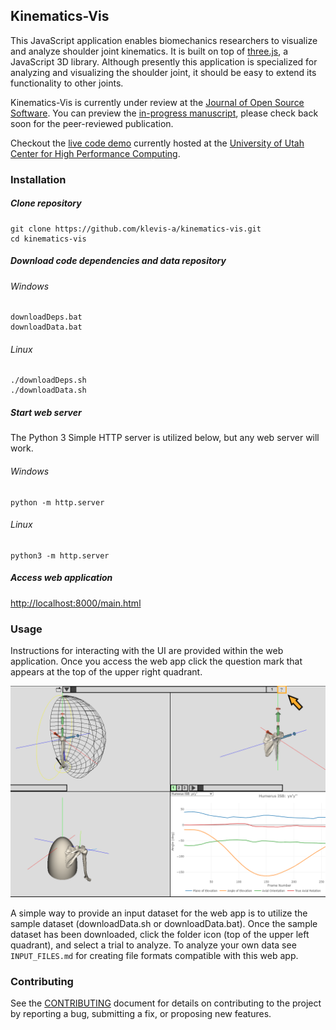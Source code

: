 ## Kinematics-Vis

This JavaScript application enables biomechanics researchers to visualize and analyze shoulder joint kinematics. It is built on top of [three.js](https://threejs.org/), a JavaScript 3D library. Although presently this application is specialized for analyzing and visualizing the shoulder joint, it should be easy to extend its functionality to other joints.

Kinematics-Vis is currently under review at the [Journal of Open Source Software](https://joss.theoj.org/). You can preview the [in-progress manuscript](https://github.com/klevis-a/kinematics-vis/blob/joos/joos/paper.md), please check back soon for the peer-reviewed publication.

Checkout the [live code demo](https://shouldervis.chpc.utah.edu/kinevis/main.html) currently hosted at the [University of Utah Center for High Performance Computing](https://www.chpc.utah.edu/).

### Installation

##### Clone repository
```
git clone https://github.com/klevis-a/kinematics-vis.git
cd kinematics-vis
```

##### Download code dependencies and data repository

###### Windows
```
downloadDeps.bat
downloadData.bat
```

###### Linux
```
./downloadDeps.sh
./downloadData.sh
```

##### Start web server

The Python 3 Simple HTTP server is utilized below, but any web server will work.

###### Windows
```
python -m http.server
```

###### Linux
```
python3 -m http.server
```

##### Access web application

[http://localhost:8000/main.html](http://localhost:8000/main.html)

### Usage
Instructions for interacting with the UI are provided within the web application. Once you access the web app click the question mark that appears at the top of the upper right quadrant.

![Help](help_pointer.png)

A simple way to provide an input dataset for the web app is to utilize the sample dataset (downloadData.sh or downloadData.bat). Once the sample dataset has been downloaded, click the folder icon (top of the upper left quadrant), and select a trial to analyze. To analyze your own data see `INPUT_FILES.md` for creating file formats compatible with this web app.

### Contributing

See the [CONTRIBUTING](CONTRIBUTING.md) document for details on contributing to the project by reporting a bug, submitting a fix, or proposing new features.